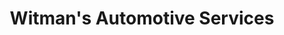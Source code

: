 ---
title: "Witman's Automotive Services"
url: /new-holland/witmans-automotive-services/
shop: car
---
